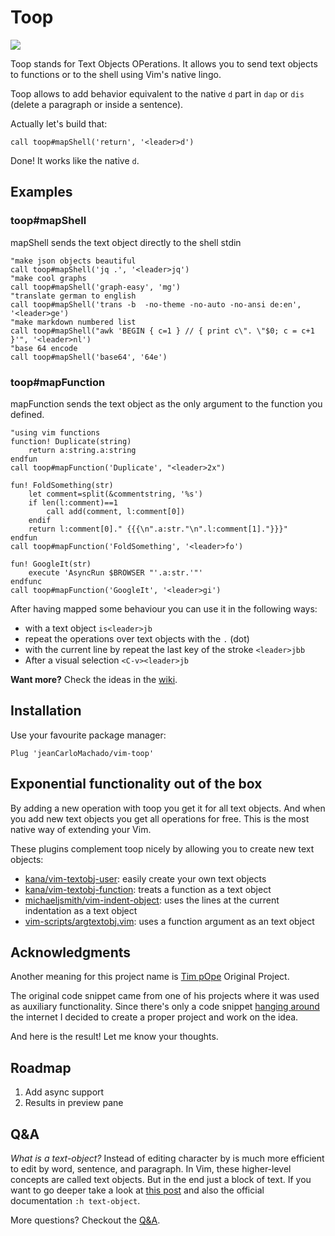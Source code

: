 # Toop

![](https://i.imgur.com/86foqnf.gif)

Toop stands for Text Objects OPerations.
It allows you to send text objects to functions or to the shell using Vim's native lingo.


Toop allows to add behavior equivalent to the native `d` part in `dap` or `dis` (delete a paragraph or inside a sentence).

Actually let's build that:

```vim
call toop#mapShell('return', '<leader>d')
```

Done! It works like the native `d`.

## Examples


### toop#mapShell

mapShell sends the text object directly to the shell stdin

```vim
"make json objects beautiful
call toop#mapShell('jq .', '<leader>jq')
"make cool graphs
call toop#mapShell('graph-easy', 'mg')
"translate german to english
call toop#mapShell('trans -b  -no-theme -no-auto -no-ansi de:en', '<leader>ge')
"make markdown numbered list
call toop#mapShell("awk 'BEGIN { c=1 } // { print c\". \"$0; c = c+1 }'", '<leader>nl')
"base 64 encode
call toop#mapShell('base64', '64e')
```

### toop#mapFunction

mapFunction sends the text object as the only argument to the function you defined.

```vim
"using vim functions
function! Duplicate(string)
    return a:string.a:string
endfun
call toop#mapFunction('Duplicate', "<leader>2x")

fun! FoldSomething(str)
    let comment=split(&commentstring, '%s')
    if len(l:comment)==1
        call add(comment, l:comment[0])
    endif
    return l:comment[0]." {{{\n".a:str."\n".l:comment[1]."}}}"
endfun
call toop#mapFunction('FoldSomething', '<leader>fo')

fun! GoogleIt(str)
    execute 'AsyncRun $BROWSER "'.a:str.'"'
endfunc
call toop#mapFunction('GoogleIt', '<leader>gi')
```

After having mapped some behaviour you can use it in the following ways:

- with a text object `is<leader>jb`
- repeat the operations over text  objects with the  `.` (dot)
- with the current line by repeat the last key of the stroke `<leader>jbb`
- After a visual selection `<C-v><leader>jb`

**Want more?** Check the ideas in the [wiki](https://github.com/jeanCarloMachado/vim-toop/wiki/usage-ideas).

## Installation


Use your favourite package manager:
```vim
Plug 'jeanCarloMachado/vim-toop'
```

## Exponential functionality out of the box

By adding a new operation with toop you get it for all text objects. And
when you add new text objects you get all operations for free. This is
the most native way of extending your Vim.

These plugins complement toop nicely by allowing you to create new text objects:

 - [kana/vim-textobj-user](https://github.com/kana/vim-textobj-user): easily create your own text objects
 - [kana/vim-textobj-function](https://github.com/kana/vim-textobj-function): treats a function as a text object
 - [michaeljsmith/vim-indent-object](https://github.com/michaeljsmith/vim-indent-object): uses the lines at the current indentation as a text object
 - [vim-scripts/argtextobj.vim](https://github.com/vim-scripts/argtextobj.vim): uses a function  argument as an text object

## Acknowledgments

Another meaning for this project name is [Tim pOpe](https://github.com/tpope) Original Project.

The original code snippet came from one of his projects where it was used as auxiliary functionality.
Since there's only a code snippet [hanging around](http://vim.wikia.com/wiki/Act_on_text_objects_with_custom_functions) the internet I decided to create a proper project and work on the idea.

And here is the result! Let me know your thoughts.

## Roadmap

1. Add async support
2. Results in preview pane

## Q&A

*What is a text-object?*
    Instead of editing character by is much more efficient to edit by word, sentence, and paragraph. In Vim, these higher-level concepts are called text objects.  But in the end just a block of text. If you want to go deeper take a look at [this post](https://blog.carbonfive.com/2011/10/17/vim-text-objects-the-definitive-guide/) and also the official documentation `:h text-object`.

More questions? Checkout the [Q&A](https://github.com/jeanCarloMachado/vim-toop/wiki/q&a).
